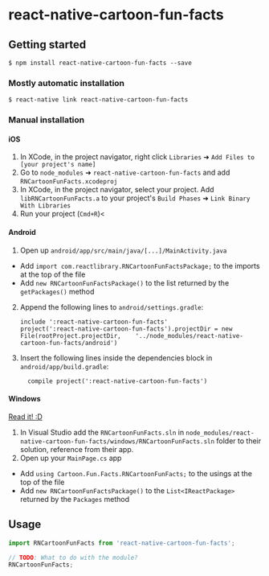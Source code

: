 
# react-native-cartoon-fun-facts

## Getting started

`$ npm install react-native-cartoon-fun-facts --save`

### Mostly automatic installation

`$ react-native link react-native-cartoon-fun-facts`

### Manual installation


#### iOS

1. In XCode, in the project navigator, right click `Libraries` ➜ `Add Files to [your project's name]`
2. Go to `node_modules` ➜ `react-native-cartoon-fun-facts` and add `RNCartoonFunFacts.xcodeproj`
3. In XCode, in the project navigator, select your project. Add `libRNCartoonFunFacts.a` to your project's `Build Phases` ➜ `Link Binary With Libraries`
4. Run your project (`Cmd+R`)<

#### Android

1. Open up `android/app/src/main/java/[...]/MainActivity.java`
  - Add `import com.reactlibrary.RNCartoonFunFactsPackage;` to the imports at the top of the file
  - Add `new RNCartoonFunFactsPackage()` to the list returned by the `getPackages()` method
2. Append the following lines to `android/settings.gradle`:
  	```
  	include ':react-native-cartoon-fun-facts'
  	project(':react-native-cartoon-fun-facts').projectDir = new File(rootProject.projectDir, 	'../node_modules/react-native-cartoon-fun-facts/android')
  	```
3. Insert the following lines inside the dependencies block in `android/app/build.gradle`:
  	```
      compile project(':react-native-cartoon-fun-facts')
  	```

#### Windows
[Read it! :D](https://github.com/ReactWindows/react-native)

1. In Visual Studio add the `RNCartoonFunFacts.sln` in `node_modules/react-native-cartoon-fun-facts/windows/RNCartoonFunFacts.sln` folder to their solution, reference from their app.
2. Open up your `MainPage.cs` app
  - Add `using Cartoon.Fun.Facts.RNCartoonFunFacts;` to the usings at the top of the file
  - Add `new RNCartoonFunFactsPackage()` to the `List<IReactPackage>` returned by the `Packages` method


## Usage
```javascript
import RNCartoonFunFacts from 'react-native-cartoon-fun-facts';

// TODO: What to do with the module?
RNCartoonFunFacts;
```
  